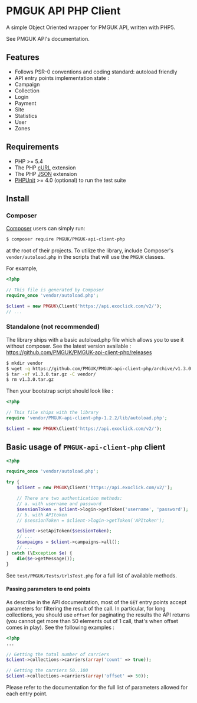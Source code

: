 # PMGUK API PHP Client

A simple Object Oriented wrapper for PMGUK API, written with PHP5.

See PMGUK API's documentation.

## Features

* Follows PSR-0 conventions and coding standard: autoload friendly
* API entry points implementation state :
 * Campaign
 * Collection
 * Login
 * Payment
 * Site
 * Statistics
 * User
 * Zones

## Requirements

* PHP >= 5.4
* The PHP [cURL](http://php.net/manual/en/book.curl.php) extension
* The PHP [JSON](http://php.net/manual/en/book.json.php) extension
* [PHPUnit](https://phpunit.de/) >= 4.0 (optional) to run the test suite

## Install

### Composer

[Composer](http://getcomposer.org/download/) users can simply run:

```bash
$ composer require PMGUK/PMGUK-api-client-php
```

at the root of their projects. To utilize the library, include
Composer's `vendor/autoload.php` in the scripts that will use the
`PMGUK` classes.

For example,

```php
<?php

// This file is generated by Composer
require_once 'vendor/autoload.php';

$client = new PMGUK\Client('https://api.exoclick.com/v2/');
// ...
```

### Standalone (not recommended)

The library ships with a basic autoload.php file which allows you to use it without composer.
See the latest version available : https://github.com/PMGUK/PMGUK-api-client-php/releases


```bash
$ mkdir vendor
$ wget -q https://github.com/PMGUK/PMGUK-api-client-php/archive/v1.3.0.tar.gz
$ tar -xf v1.3.0.tar.gz -C vendor/
$ rm v1.3.0.tar.gz
```

Then your bootstrap script should look like :

```php
<?php

// This file ships with the library
require 'vendor/PMGUK-api-client-php-1.2.2/lib/autoload.php';

$client = new PMGUK\Client('https://api.exoclick.com/v2/');
```

## Basic usage of `PMGUK-api-client-php` client


```php
<?php

require_once 'vendor/autoload.php';

try {
    $client = new PMGUK\Client('https://api.exoclick.com/v2/');

    // There are two authentication methods:
    // a. with username and password
    $sessionToken = $client->login->getToken('username', 'password');
    // b. with APItoken
    // $sessionToken = $client->login->getToken('APItoken');

    $client->setApiToken($sessionToken);
    // ...
    $campaigns = $client->campaigns->all();
    // ...
} catch (\Exception $e) {
    die($e->getMessage());
}
```

See `test/PMGUK/Tests/UrlsTest.php` for a full list of available methods.

#### Passing parameters to end points

As describe in the API documentation, most of the `GET` entry points accept parameters for filtering the result of the call.
In particular, for long collections, you should use `offset` for paginating the results the API returns (you cannot get more than 50 elements out of 1 call, that's when offset comes in play).
See the following examples :

```php
<?php
...

// Getting the total number of carriers
$client->collections->carriers(array('count' => true));

// Getting the carriers 50..100
$client->collections->carriers(array('offset' => 50));
```

Please refer to the documentation for the full list of parameters allowed for each entry point.
